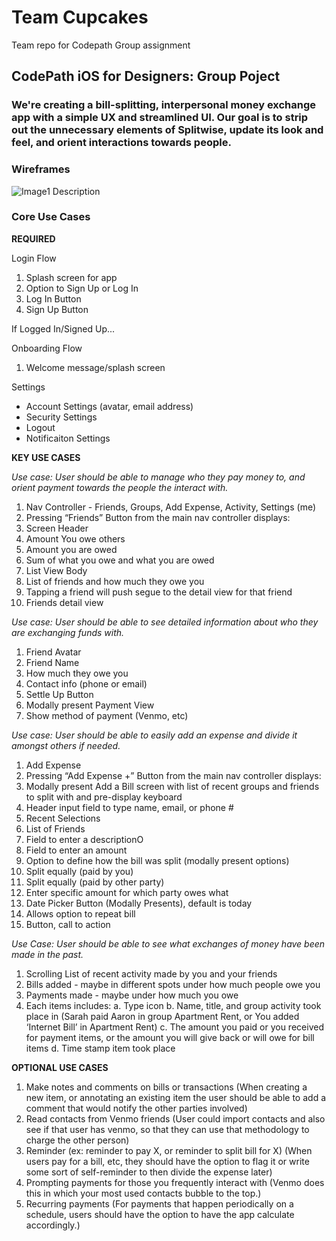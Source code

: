 # Team Cupcakes
Team repo for Codepath Group assignment 

## CodePath iOS for Designers: Group Poject

### We're creating a bill-splitting, interpersonal money exchange app with a simple UX and streamlined UI. Our goal is to strip out the unnecessary elements of Splitwise, update its look and feel, and orient interactions towards people.


### Wireframes
<img src='https://github.com/arnbly/cha-ching/blob/master/Wireframes-V1.png' title='Image1 Description' width='' alt='Image1 Description' />

### Core Use Cases

**REQUIRED**

Login Flow

1. Splash screen for app
2. Option to Sign Up or Log In
3. Log In Button
4. Sign Up Button

If Logged In/Signed Up...

Onboarding Flow

1. Welcome message/splash screen

Settings

* Account Settings (avatar, email address)
* Security Settings
* Logout
* Notificaiton Settings

**KEY USE CASES**

*Use case: User should be able to manage who they pay money to, and orient payment towards the people the interact with.*

1. Nav Controller - Friends, Groups, Add Expense, Activity, Settings (me)
2. Pressing “Friends” Button from the main nav controller displays:
3. Screen Header 
4. Amount You owe others
5. Amount you are owed
6. Sum of what you owe and what you are owed
7. List View Body
8. List of friends and how much they owe you
9. Tapping a friend will push segue to the detail view for that friend
10. Friends detail view

*Use case: User should be able to see detailed information about who they are exchanging funds with.*

1. Friend Avatar
2. Friend Name
3. How much they owe you
4. Contact info (phone or email)
5. Settle Up Button
6. Modally present Payment View
7. Show method of payment (Venmo, etc)

*Use case: User should be able to easily add an expense and divide it amongst others if needed.*

1. Add Expense
2. Pressing “Add Expense +” Button from the main nav controller displays:
3. Modally present Add a Bill screen with list of recent groups and friends to split with and pre-display keyboard
4. Header input field to type name, email, or phone #
5. Recent Selections
6. List of Friends
7. Field to enter a descriptionO
8. Field to enter an amount
9. Option to define how the bill was split (modally present options)
10. Split equally (paid by you)
11. Split equally (paid by other party)
12. Enter specific amount for which party owes what
13. Date Picker Button (Modally Presents), default is today
14. Allows option to repeat bill
15. Button, call to action

*Use Case: User should be able to see what exchanges of money have been made in the past.*

1. Scrolling List of recent activity made by you and your friends
2. Bills added - maybe in different spots under how much people owe you
3. Payments made - maybe under how much you owe
4. Each items includes: 
  a. Type icon
  b. Name, title, and group activity took place in (Sarah paid Aaron in group Apartment Rent, or You added ‘Internet Bill’ in Apartment Rent)
  c. The amount you paid or you received for payment items, or the amount you will give back or will owe for bill items
  d. Time stamp item took place
  
**OPTIONAL USE CASES**

1. Make notes and comments on bills or transactions (When creating a new item, or annotating an existing item the user should be able to add a comment that would notify the other parties involved)
2. Read contacts from Venmo friends (User could import contacts and also see if that user has venmo, so that they can use that methodology to charge the other person)
3. Reminder (ex: reminder to pay X, or reminder to split bill for X) (When users pay for a bill, etc, they should have the option to flag it or write some sort of self-reminder to then divide the expense later)
4. Prompting payments for those you frequently interact with (Venmo does this in which your most used contacts bubble to the top.)
5. Recurring payments (For payments that happen periodically on a schedule, users should have the option to have the app calculate accordingly.)




  


